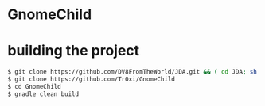 # GnomeChild

# building the project

```sh
$ git clone https://github.com/DV8FromTheWorld/JDA.git && ( cd JDA; sh ./gradlew clean build install )
$ git clone https://github.com/Tr0xi/GnomeChild
$ cd GnomeChild
$ gradle clean build
```